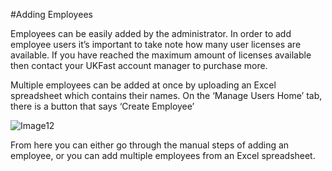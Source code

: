 #Adding Employees

Employees can be easily added by the administrator. In order to add employee users it’s important to take note how many user licenses are available. If you have reached the maximum amount of licenses available then contact your UKFast account manager to purchase more.

Multiple employees can be added at once by uploading an Excel spreadsheet which contains their names. On the ‘Manage Users Home’ tab, there is a button that says ‘Create Employee’

![Image12](https://github.com/richgukfast/docs.ukfast.co.uk/blob/master/source/fastdrive/files/Image12.png)

From here you can either go through the manual steps of adding an employee, or you can add multiple employees from an Excel spreadsheet.
